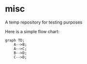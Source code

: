 # misc
A temp repository for testing purposes

Here is a simple flow chart:

```mermaid
graph TD;
    A-->B;
    A-->C;
    B-->D;
    C-->D;
```
